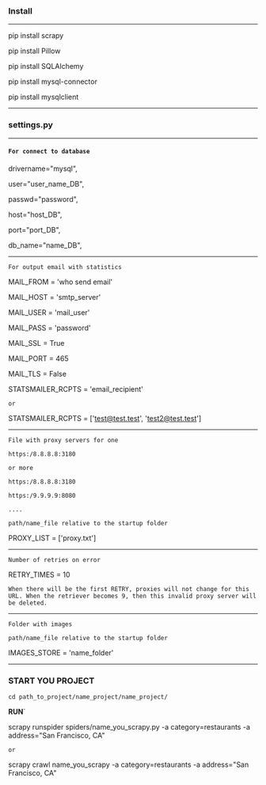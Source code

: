 ### Install
---

pip install scrapy

pip install Pillow

pip install SQLAlchemy

pip install mysql-connector

pip install mysqlclient

---

###  settings.py

---

#### `For connect to database`

drivername="mysql",

user="user_name_DB",

passwd="password",

host="host_DB",

port="port_DB",

db_name="name_DB",

---

`For output email with statistics`

MAIL_FROM = 'who send email'

MAIL_HOST = 'smtp_server'

MAIL_USER = 'mail_user'

MAIL_PASS = 'password'

MAIL_SSL = True

MAIL_PORT = 465

MAIL_TLS = False

STATSMAILER_RCPTS = 'email_recipient'

`or`

STATSMAILER_RCPTS = ['test@test.test', 'test2@test.test']

---

`File with proxy servers for one`

`https:/8.8.8.8:3180`

`or more`

`https:/8.8.8.8:3180`

`https:/9.9.9.9:8080`

`....`

`path/name_file relative to the startup folder`

PROXY_LIST = ['proxy.txt']

---

`Number of retries on error`

RETRY_TIMES = 10

`When there will be the first RETRY, proxies will not change for this URL. When the retriever becomes 9, then this invalid proxy server will be deleted.`

---

`Folder with images`

`path/name_file relative to the startup folder`

IMAGES_STORE = 'name_folder'

---

### START YOU PROJECT

`cd path_to_project/name_project/name_project/`

**RUN**`

scrapy runspider spiders/name_you_scrapy.py -a category=restaurants -a address="San Francisco, CA" 

`or`

scrapy crawl name_you_scrapy -a category=restaurants -a address="San Francisco, CA" 

